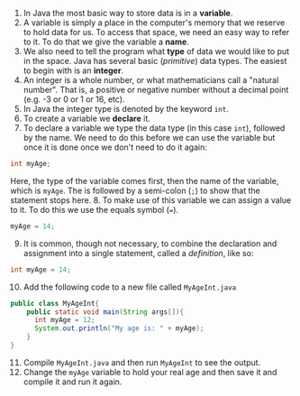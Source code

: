 1. In Java the most basic way to store data is in a **variable**.
2. A variable is simply a place in the computer's memory that we reserve to hold data for us. To access that space, we need an easy way to refer to it. To do that we give the variable a **name**.
3. We also need to tell the program what **type** of data we would like to put in the space. Java has several basic (_primitive_) data types. The easiest to begin with is an **integer**.
4. An integer is a whole number, or what mathematicians call a "natural number". That is, a positive or negative number without a decimal point (e.g. -3 or 0 or 1 or 16, etc).
5. In Java the integer type is denoted by the keyword `int`.
6. To create a variable we **declare** it.
7. To declare a variable we type the data type (in this case `int`), followed by the name. We need to do this before we can use the variable but once it is done once we don't need to do it again:

 ```java
 int myAge;
 ```
Here, the type of the variable comes first, then the name of the variable, which is `myAge`. The is followed by a semi-colon (`;`) to show that the statement stops here.
8. To make use of this variable we can assign a value to it. To do this we use the equals symbol (`=`).

 ```java
 myAge = 14;
 ```

9. It is common, though not necessary, to combine the declaration and assignment into a single statement, called a _definition_, like so:

 ```java
 int myAge = 14;
 ```
 
10. Add the following code to a new file called `MyAgeInt.java`

 ```java
 public class MyAgeInt{
     public static void main(String args[]){
       int myAge = 12;
       System.out.println("My age is: " + myAge);
     }
 }
 ```
11. Compile `MyAgeInt.java` and then run `MyAgeInt` to see the output.
12. Change the `myAge` variable to hold your real age and then save it and compile it and run it again.